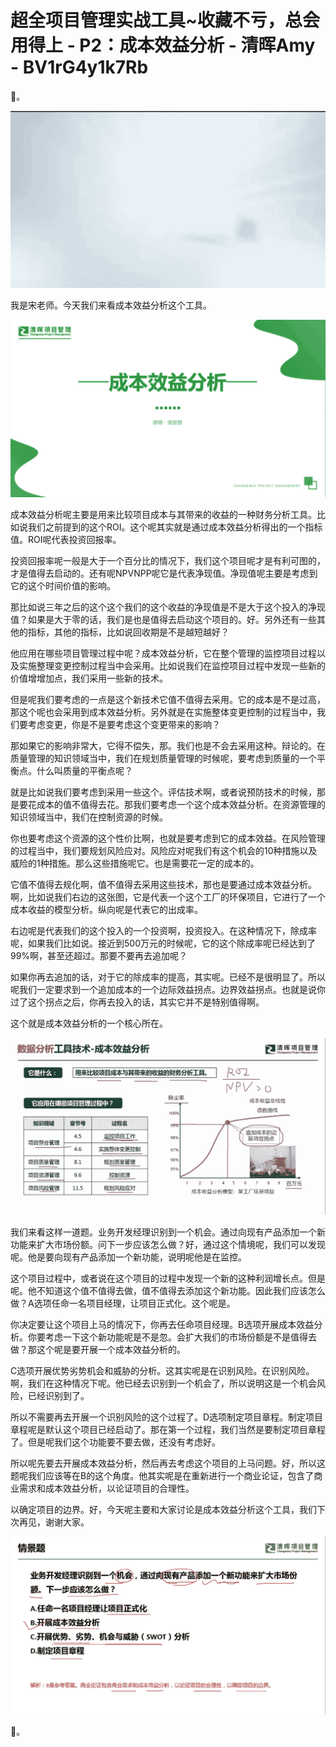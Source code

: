 # 超全项目管理实战工具~收藏不亏，总会用得上 - P2：成本效益分析 - 清晖Amy - BV1rG4y1k7Rb

🎼。

![](img/dbbe4616e4936851698483c481d12589_1.png)

我是宋老师。今天我们来看成本效益分析这个工具。

![](img/dbbe4616e4936851698483c481d12589_3.png)

成本效益分析呢主要是用来比较项目成本与其带来的收益的一种财务分析工具。比如说我们之前提到的这个ROI。这个呢其实就是通过成本效益分析得出的一个指标值。ROI呢代表投资回报率。

投资回报率呢一般是大于一个百分比的情况下，我们这个项目呢才是有利可图的，才是值得去启动的。还有呢NPVNPP呢它是代表净现值。净现值呢主要是考虑到它的这个时间价值的影响。

那比如说三年之后的这个这个我们的这个收益的净现值是不是大于这个投入的净现值？如果是大于零的话，我们是也是值得去启动这个项目的。好。另外还有一些其他的指标，其他的指标，比如说回收期是不是越短越好？

他应用在哪些项目管理过程中呢？成本效益分析，它在整个管理的监控项目过程以及实施整理变更控制过程当中会采用。比如说我们在监控项目过程中发现一些新的价值增增加点，我们采用一些新的技术。

但是呢我们要考虑的一点是这个新技术它值不值得去采用。它的成本是不是过高，那这个呢也会采用到成本效益分析。另外就是在实施整体变更控制的过程当中，我们要考虑变更，你是不是要考虑这个变更带来的影响？

那如果它的影响非常大，它得不偿失，那。我们也是不会去采用这种。辩论的。在质量管理的知识领域当中，我们在规划质量管理的时候呢，要考虑到质量的一个平衡点。什么叫质量的平衡点呢？

就是比如说我们要考虑到采用一些这个。评估技术啊，或者说预防技术的时候，那是要花成本的值不值得去花。那我们要考虑一个这个成本效益分析。在资源管理的知识领域当中，我们在控制资源的时候。

你也要考虑这个资源的这个性价比啊，也就是要考虑到它的成本效益。在风险管理的过程当中，我们要规划风险应对。风险应对呢我们有这个机会的10种措施以及威险的1种措施。那么这些措施呢它。也是需要花一定的成本的。

它值不值得去规化啊，值不值得去采用这些技术，那也是要通过成本效益分析。啊，比如说我们右边的这张图，它是代表一个这个工厂的环保项目，它进行了一个成本收益的模型分析。纵向呢是代表它的出成率。

右边呢是代表我们的这个投入的一个投资啊，投资投入。在这种情况下，除成率呢，如果我们比如说。接近到500万元的时候呢，它的这个除成率呢已经达到了99%啊，甚至还超过。那要不要再去追加呢？

如果你再去追加的话，对于它的除成率的提高，其实呢。已经不是很明显了。所以呢我们一定要求到一个追加成本的一个边际效益拐点。边界效益拐点。也就是说你过了这个拐点之后，你再去投入的话，其实它并不是特别值得啊。

这个就是成本效益分析的一个核心所在。

![](img/dbbe4616e4936851698483c481d12589_5.png)

我们来看这样一道题。业务开发经理识别到一个机会。通过向现有产品添加一个新功能来扩大市场份额。问下一步应该怎么做？好，通过这个情境呢，我们可以发现呢。他是要向现有产品添加一个新功能，说明呢他是在监控。

这个项目过程中，或者说在这个项目的过程中发现一个新的这种利润增长点。但是呢。他不知道这个值不值得去做，值不值得去添加这个新功能。因此我们应该怎么做？A选项任命一名项目经理，让项目正式化。这个呢是。

你决定要让这个项目上马的情况下，你再去任命项目经理。B选项开展成本效益分析。你要考虑一下这个新功能呢是不是忽。会扩大我们的市场份额是不是值得去做？那这个呢是要开展一个成本效益分析的。

C选项开展优势劣势机会和威胁的分析。这其实呢是在识别风险。在识别风险。啊，我们在这种情况下呢。他已经去识别到一个机会了，所以说明这是一个机会风险，已经识别到了。

所以不需要再去开展一个识别风险的这个过程了。D选项制定项目章程。制定项目章程呢是默认这个项目已经启动了。那在第一个过程，我们当然是要制定项目章程了。但是呢我们这个功能要不要去做，还没有考虑好。

所以呢先要去开展成本效益分析，然后再去考虑这个项目的上马问题。好，所以这题呢我们应该等在B的这个角度。他其实呢是在重新进行一个商业论证，包含了商业需求和成本效益分析，以论证项目的合理性。

以确定项目的边界。好，今天呢主要和大家讨论是成本效益分析这个工具，我们下次再见，谢谢大家。

![](img/dbbe4616e4936851698483c481d12589_7.png)

🎼。